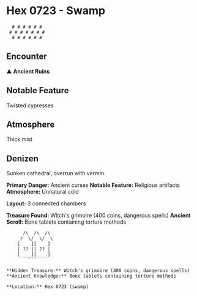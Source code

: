 # Hex 0723 - Swamp
```
  # # # # # #
 # # # # # # #
  # # # # # #
```

## Encounter

▲ **Ancient Ruins**

## Notable Feature

Twisted cypresses

## Atmosphere

Thick mist

## Denizen

Sunken cathedral, overrun with vermin.

**Primary Danger:** Ancient curses
**Notable Feature:** Religious artifacts
**Atmosphere:** Unnatural cold

**Layout:** 3 connected chambers

**Treasure Found:** Witch's grimoire (400 coins, dangerous spells)
**Ancient Scroll:** Bone tablets containing torture methods


```
      /\  /\  /\
     /  \/  \/  \
    [    ][    ]
    | ?? || ?? |
    [____][____]
        ```

**Hidden Treasure:** Witch's grimoire (400 coins, dangerous spells)
**Ancient Knowledge:** Bone tablets containing torture methods

**Location:** Hex 0723 (swamp)

